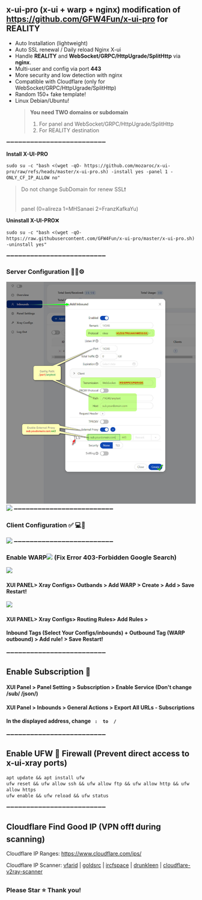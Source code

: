 ## x-ui-pro (x-ui + warp + nginx) modification of https://github.com/GFW4Fun/x-ui-pro for REALITY
- Auto Installation (lightweight)
- Auto SSL renewal / Daily reload Nginx X-ui
- Handle **REALITY** and **WebSocket/GRPC/HttpUgrade/SplitHttp** via **nginx**.
- Multi-user and config via port **443**
- More security and low detection with nginx
- Compatible with Cloudflare (only for WebSocket/GRPC/HttpUgrade/SplitHttp)
- Random 150+ fake template!
- Linux Debian/Ubuntu!
  >
  > **You need TWO domains or subdomain**
  > 1. For panel and WebSocket/GRPC/HttpUgrade/SplitHttp
  > 2. For REALITY destination
  >   
  
➖➖➖➖➖➖➖➖➖➖➖➖➖➖➖➖➖➖➖➖➖➖➖➖➖

**Install X-UI-PRO**

```
sudo su -c "bash <(wget -qO- https://github.com/mozaroc/x-ui-pro/raw/refs/heads/master/x-ui-pro.sh) -install yes -panel 1 -ONLY_CF_IP_ALLOW no"
```
> 
> Do not change SubDomain for renew SSL❗
> ##
> panel (0=alireza 1=MHSanaei 2=FranzKafkaYu)
> 

**Uninstall X-UI-PRO**:x:
```
sudo su -c "bash <(wget -qO- https://raw.githubusercontent.com/GFW4Fun/x-ui-pro/master/x-ui-pro.sh) -uninstall yes"
```

➖➖➖➖➖➖➖➖➖➖➖➖➖➖➖➖➖➖➖➖➖➖➖➖➖
### Server Configuration :wrench:🐧⚙️
![](https://raw.githubusercontent.com/GFW4Fun/x-ui-pro/master/media/Config_XUI_ADMIN_4.jpg)
![](https://raw.githubusercontent.com/GFW4Fun/x-ui-pro/master/media/grpc_config_format.jpg)
➖➖➖➖➖➖➖➖➖➖➖➖➖➖➖➖➖➖➖➖➖➖➖➖➖
### Client Configuration :white_check_mark:	:computer:🔌
![](https://raw.githubusercontent.com/GFW4Fun/x-ui-pro/master/media/XUI_CONFIG_XRAY_CLIENT_EDIT2.png)
➖➖➖➖➖➖➖➖➖➖➖➖➖➖➖➖➖➖➖➖➖➖➖➖➖
### Enable WARP<img src="https://raw.githubusercontent.com/GFW4Fun/x-ui-pro/master/media/cdnon.png" width="34"> (Fix Error 403-Forbidden Google Search)
![](https://raw.githubusercontent.com/GFW4Fun/x-ui-pro/master/media/error403Google.png)
#### XUI PANEL> Xray Configs> Outbands > Add WARP > Create > Add > Save Restart!
![](https://raw.githubusercontent.com/GFW4Fun/x-ui-pro/master/media/Enable_WARP.jpg)
#### XUI PANEL> Xray Configs> Routing Rules> Add Rules > 
#### Inbound Tags (Select Your Configs/inbounds) + Outbound Tag (WARP outbound) > Add rule! > Save Restart!
➖➖➖➖➖➖➖➖➖➖➖➖➖➖➖➖➖➖➖➖➖➖➖➖➖
## Enable Subscription :link:
#### XUI Panel > Panel Setting > Subscription > Enable Service (Don't change /sub/ /json/)
#### XUI Panel > Inbounds > General Actions > Export All URLs - Subscriptions
#### In the displayed address, change `  :  to  /  `
➖➖➖➖➖➖➖➖➖➖➖➖➖➖➖➖➖➖➖➖➖➖➖➖➖
## Enable UFW :no_entry_sign: Firewall (Prevent direct access to x-ui-xray ports)
```
apt update && apt install ufw
ufw reset && ufw allow ssh && ufw allow ftp && ufw allow http && ufw allow https
ufw enable && ufw reload && ufw status
```
➖➖➖➖➖➖➖➖➖➖➖➖➖➖➖➖➖➖➖➖➖➖➖➖➖
## Cloudflare Find Good IP (VPN off❗ during scanning)
Cloudflare IP Ranges: https://www.cloudflare.com/ips/

Cloudflare IP Scanner: [vfarid](https://vfarid.github.io/cf-ip-scanner/) | [goldsrc](https://cloudflare-scanner.vercel.app) | [ircfspace](https://ircfspace.github.io/scanner/) | [drunkleen](https://drunkleen.github.io/ip-scanner/) | [cloudflare-v2ray-scanner](https://cloudflare-v2ray.vercel.app/)
##
### Please Star ⭐ Thank you!

